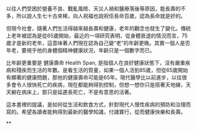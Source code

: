 
以往人們受困於營養不良、戰亂風險、天災人禍和醫療落後等原因，能長壽的不多，所以說人生七十古來稀，向人祝福也說祝佢長命百歲，認為長命就是好的。

但現今社會，隨著人們生活得越來越長壽和健康，老年的觀念也發生了變化。傳統上老年被認為是從65歲開始，最近的一項研究表明，從身體衰退的情況而言，75歲才是新的老年，這意味著人們現在認為自己變“老”的年齡更晚。其實一個人是否年老，要視乎他的身體個精神健康狀況，年齡只是一個數字而已。

比年齡更重要是 健康壽命 Health Span, 是指個人在良好健康狀態下，沒有嚴重疾病和殘疾而生活的年數。是看生活的質量，如果一個人活到85歲，但從65歲開始有顯著的健康問題，那他的健康壽命可能是65年。現代醫學比以前進步，以往很多會令人很快死亡的疾病，現在都能夠得到控制，但想一想你只是搭著天地線，天天躺在病床上，那只是延遲長死亡，不是有意思的活著。

這本書裡的提議，是如何從生活和飲食方式，針對現代人慢性疾病的預防和治理而寫的。希望各讀者能夠得到最新的醫學知識，付諸實行，從而健康快樂和長壽。

  
  
  
  
**